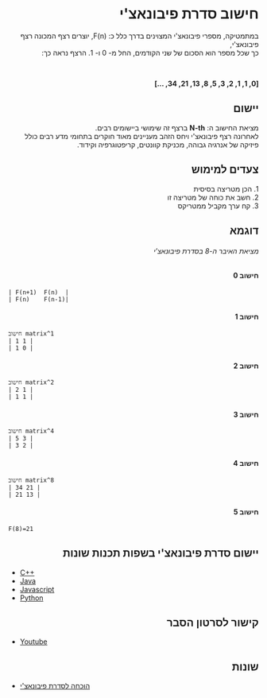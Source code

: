<h1 dir="rtl" text-align="right"> חישוב סדרת פיבונאצ'י</h1>

<div dir="rtl" text-align="right">
 
 במתמטיקה, מספרי פיבונאצ'י המצוינים בדרך כלל כ:
 F(n), יוצרים רצף המכונה רצף פיבונאצ'י,<br> 
 כך שכל מספר הוא הסכום של שני הקודמים, החל מ- 0 ו- 1. הרצף נראה כך:
 
 <br>
 
</div>

<p dir="rtl" text-align="center"><b>[0, 1, 1, 2, 3, 5, 8, 13, 21, 34, ...]</b></p>

<h2 dir="rtl" text-align="right"> יישום</h2>

<p dir="rtl" text-align="right">
מציאת החישוב ה: <b>N-th</b> ברצף זה שימושי ביישומים רבים.<br>
לאחרונה רצף פיבונאצ'י ויחס הזהב מעניינים מאוד חוקרים בתחומי מדע רבים כולל פיזיקה של אנרגיה גבוהה, מכניקת קוונטים, קריפטוגרפיה וקידוד.
</p>

<h2 dir="rtl" text-align="right"> צעדים למימוש</h2>

<p dir="rtl" text-align="right">
1. הכן מטריצה בסיסית <br>
2. חשב את כוחה של מטריצה זו<br>
3. קח ערך מקביל ממטריקס
</p>

<div text-align="center">

<h2 dir="rtl" text-align="right"> דוגמא</h2>
<h6 dir="rtl" text-align="center"> מציאת האיבר ה-8 בסדרת פיבונאצ'י</h6>

</div>

<h4 dir="rtl" text-align="right"> חישוב 0</h4>

```
| F(n+1)  F(n)  |
| F(n)    F(n-1)|
```

<h4 dir="rtl" text-align="right"> חישוב 1</h4>

```
חישוב matrix^1
| 1 1 |
| 1 0 |
```

<h4 dir="rtl" text-align="right"> חישוב 2</h4>

```
חישוב matrix^2
| 2 1 |
| 1 1 |
```

<h4 dir="rtl" text-align="right"> חישוב 3</h4>

```
חישוב matrix^4
| 5 3 |
| 3 2 |
```

<h4 dir="rtl" text-align="right"> חישוב 4</h4>

```
חישוב matrix^8
| 34 21 |
| 21 13 |
```

<h4 dir="rtl" text-align="center"> חישוב 5</h4>

```
F(8)=21
```

<h2 dir="rtl" text-align="center"> יישום סדרת פיבונאצ'י בשפות תכנות שונות</h2>

- [C++](https://github.com/TheAlgorithms/C-Plus-Plus/blob/master/math/fibonacci.cpp)
- [Java](https://github.com/TheAlgorithms/Java/blob/master/src/main/java/com/thealgorithms/maths/FibonacciNumber.java)
- [Javascript](https://github.com/TheAlgorithms/Javascript/blob/80c2dc85d714f73783f133964d6acd9b5625ddd9/Maths/Fibonacci.js)
- [Python](https://github.com/TheAlgorithms/Python/blob/master/maths/fibonacci.py)

<h2 dir="rtl" text-align="center"> קישור לסרטון הסבר</h2>

- [Youtube](https://www.youtube.com/watch?v=EEb6JP3NXBI)

<h2 dir="rtl" text-align="center">שונות</h2>

- [הוכחה לסדרת פיבונאצ'י](https://brilliant.org/wiki/fast-fibonacci-transform/)
